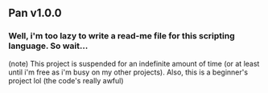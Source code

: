 ## Pan v1.0.0
### Well, i'm too lazy to write a read-me file for this scripting language. So wait...

(note) This project is suspended for an indefinite amount of time (or at least until i'm free as i'm busy on my other projects). Also, this is a beginner's project lol (the code's really awful)

